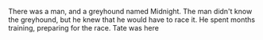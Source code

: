 There was a man, and a greyhound named Midnight.
The man didn't know the greyhound, but he knew that he would have to race it.
He spent months training, preparing for the race.
Tate was here